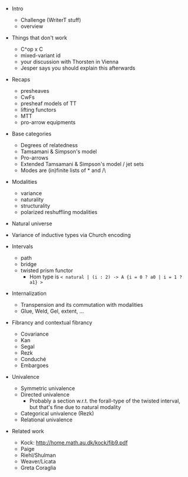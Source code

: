 * Intro
  - Challenge (WriterT stuff)
  - overview
  
* Things that don't work
  - C^op x C
  - mixed-variant id
  - your discussion with Thorsten in Vienna
  - Jesper says you should explain this afterwards
  
* Recaps
  - presheaves
  - CwFs
  - presheaf models of TT
  - lifting functors
  - MTT
  - pro-arrow equipments

* Base categories
  - Degrees of relatedness
  - Tamsamani & Simpson's model
  - Pro-arrows
  - Extended Tamsamani & Simpson's model / jet sets
  - Modes are (in)finite lists of * and /\

* Modalities
  - variance
  - naturality
  - structurality
  - polarized reshuffling modalities

* Natural universe

* Variance of inductive types via Church encoding

* Intervals
  - path
  - bridge
  - twisted prism functor
    - Hom type is `< natural | (i : 2) -> A {i = 0 ? a0 | i = 1 ? a1} >`

* Internalization
  - Transpension and its commutation with modalities
  - Glue, Weld, Gel, extent, ...

* Fibrancy and contextual fibrancy
  - Covariance
  - Kan
  - Segal
  - Rezk
  - Conduché
  - Embargoes
  
* Univalence
  - Symmetric univalence
  - Directed univalence
    - Probably a section w.r.t. the forall-type of the twisted interval, but that's fine due to natural modality
  - Categorical univalence (Rezk)
  - Relational univalence

* Related work
  - Kock: http://home.math.au.dk/kock/fib9.pdf
  - Paige
  - Riehl/Shulman
  - Weaver/Licata
  - Greta Coraglia
